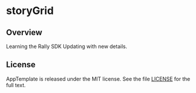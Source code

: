storyGrid
=========================

## Overview
Learning the Rally SDK
Updating with new details.

## License

AppTemplate is released under the MIT license.  See the file [LICENSE](https://raw.github.com/RallyApps/AppTemplate/master/LICENSE) for the full text.
